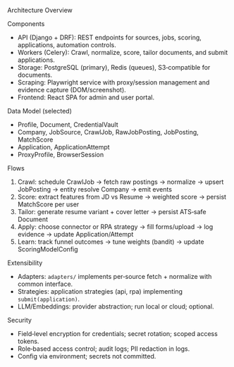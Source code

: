 Architecture Overview

Components

- API (Django + DRF): REST endpoints for sources, jobs, scoring, applications, automation controls.
- Workers (Celery): Crawl, normalize, score, tailor documents, and submit applications.
- Storage: PostgreSQL (primary), Redis (queues), S3‑compatible for documents.
- Scraping: Playwright service with proxy/session management and evidence capture (DOM/screenshot).
- Frontend: React SPA for admin and user portal.

Data Model (selected)

- Profile, Document, CredentialVault
- Company, JobSource, CrawlJob, RawJobPosting, JobPosting, MatchScore
- Application, ApplicationAttempt
- ProxyProfile, BrowserSession

Flows

1) Crawl: schedule CrawlJob → fetch raw postings → normalize → upsert JobPosting → entity resolve Company → emit events
2) Score: extract features from JD vs Resume → weighted score → persist MatchScore per user
3) Tailor: generate resume variant + cover letter → persist ATS‑safe Document
4) Apply: choose connector or RPA strategy → fill forms/upload → log evidence → update Application/Attempt
5) Learn: track funnel outcomes → tune weights (bandit) → update ScoringModelConfig

Extensibility

- Adapters: `adapters/` implements per‑source fetch + normalize with common interface.
- Strategies: application strategies (api, rpa) implementing `submit(application)`.
- LLM/Embeddings: provider abstraction; run local or cloud; optional.

Security

- Field‑level encryption for credentials; secret rotation; scoped access tokens.
- Role‑based access control; audit logs; PII redaction in logs.
- Config via environment; secrets not committed.

